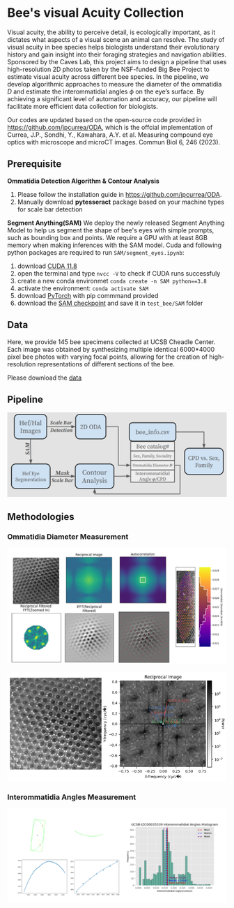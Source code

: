 # Bee's visual Acuity Collection

Visual acuity, the ability to perceive detail, is ecologically important, as it dictates what aspects of a visual scene an animal can resolve. The study of visual acuity in bee species helps biologists understand their evolutionary history and gain insight into their foraging strategies and navigation abilities. Sponsored by the Caves Lab, this project aims to design a pipeline that uses high-resolution 2D photos taken by the NSF-funded Big Bee Project to estimate visual acuity across different bee species. In the pipeline, we develop algorithmic approaches to measure the diameter of the ommatidia $D$ and estimate the interommatidial angles $\phi$ on the eyeʼs surface. By achieving a significant level of automation and accuracy, our pipeline will facilitate more efficient data collection for biologists.

Our codes are updated based on the open-source code provided in https://github.com/jpcurrea/ODA, which is the offcial implementation of Currea, J.P., Sondhi, Y., Kawahara, A.Y. et al. Measuring compound eye optics with microscope and microCT images. Commun Biol 6, 246 (2023).

## Prerequisite  


__Ommatidia Detection Algorithm & Contour Analysis__
1. Please follow the installation guide in https://github.com/jpcurrea/ODA.
2. Manually download __pytesseract__ package based on your machine types for scale bar detection 


__Segment Anything(SAM)__
We deploy the newly released Segment Anything Model to help us segment the shape of bee's eyes with simple prompts, such as bounding box and points. We require a GPU with at least 8GB memory when making inferences with the SAM model. Cuda and following python packages are required to run `SAM/segment_eyes.ipynb`:

1. download [CUDA 11.8](https://developer.nvidia.com/cuda-11-8-0-download-archive)
2. open the terminal and type `nvcc -V` to check if CUDA runs successfuly 
3. create a new conda environmet `conda create -n SAM python==3.8`
4. activate the environment: `conda activate SAM`
5. download [PyTorch](https://pytorch.org/get-started/locally/) with pip commmand provided
6. download the [SAM checkpoint](https://github.com/facebookresearch/segment-anything#model-checkpoints) and save it in `test_bee/SAM` folder

## Data 

Here, we provide 145 bee specimens collected at UCSB Cheadle Center. Each image was obtained by synthesizing multiple identical 6000*4000 pixel bee photos with varying focal points, allowing for the creation of high-resolution representations of different sections of the bee.

Please download the [data](https://drive.google.com/drive/folders/1Z8RyyXIZXyFs5L62kqnhB2llLOla0NY2?usp=sharing)
## Pipeline 

![Alt text](pipeline.png)

## Methodologies



### Ommatidia Diameter Measurement 

![Alt text](oda.png)

![Alt text](c2edaca972a2caedffecf1a0a24e756.png)

### Interommatidia Angles Measurement 

![interommatidial](contour_analysis.png)
